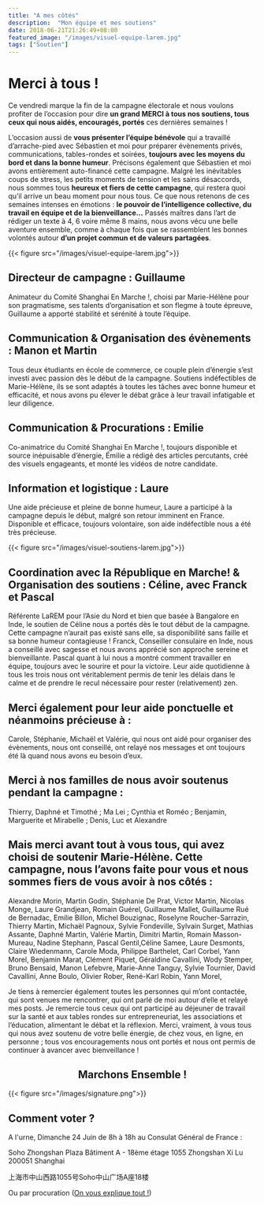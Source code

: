 ```yaml
---
title: "A mes côtés"
description:  "Mon équipe et mes soutiens"
date: 2018-06-21T21:26:49+08:00
featured_image: "/images/visuel-equipe-larem.jpg"
tags: ["Soutien"]
---
```


Merci à tous !
=====

Ce vendredi marque la fin de la campagne électorale et nous voulons profiter de l’occasion pour dire **un grand MERCI à tous nos soutiens, tous ceux qui nous aidés, encouragés, portés** ces dernières semaines !

L’occasion aussi de **vous présenter l’équipe bénévole** qui a travaillé d’arrache-pied avec Sébastien et moi pour préparer évènements privés, communications, tables-rondes et soirées, **toujours avec les moyens du bord et dans la bonne humeur**. Précisons également que Sébastien et moi avons entièrement auto-financé cette campagne.
Malgré les inévitables coups de stress, les petits moments de tension et les sains désaccords, nous sommes tous **heureux et fiers de cette campagne**, qui restera quoi qu’il arrive un beau moment pour nous tous. Ce que nous retenons de ces semaines intenses en émotions : **le pouvoir de l’intelligence collective, du travail en équipe et de la bienveillance…** Passés maîtres dans l’art de rédiger un texte à 4, 6 voire même 8 mains, nous avons vécu une belle aventure ensemble, comme à chaque fois que se rassemblent les bonnes volontés autour **d’un projet commun et de valeurs partagées**.

{{< figure src="/images/visuel-equipe-larem.jpg">}}

Directeur de campagne : Guillaume
-----
Animateur du Comité Shanghai En Marche !, choisi par Marie-Hélène pour son pragmatisme, ses talents d’organisation et son flegme à toute épreuve, Guillaume a apporté stabilité et sérénité à toute l’équipe.

Communication & Organisation des évènements : Manon et Martin
-----
Tous deux étudiants en école de commerce, ce couple plein d’énergie s’est investi avec passion dès le début de la campagne. Soutiens indéfectibles de Marie-Hélène, ils se sont adaptés à toutes les tâches avec bonne humeur et efficacité, et nous avons pu élever le débat grâce à leur travail infatigable et leur diligence.

Communication & Procurations : Emilie
-----
Co-animatrice du Comité Shanghai En Marche !, toujours disponible et source inépuisable d’énergie, Émilie a rédigé des articles percutants, créé des visuels engageants, et monté les vidéos de notre candidate. 

Information et logistique : Laure
----

Une aide précieuse et pleine de bonne humeur, Laure a participé à la campagne depuis le début, malgré son retour imminent en France. Disponible et efficace, toujours volontaire, son aide indéfectible nous a été très précieuse.

{{< figure src="/images/visuel-soutiens-larem.jpg">}}

Coordination avec la République en Marche! & Organisation des soutiens : Céline, avec Franck et Pascal
------
Référente LaREM pour l’Asie du Nord et bien que basée à Bangalore en Inde, le soutien de Céline nous a portés dès le tout début de la campagne. Cette campagne n’aurait pas existé sans elle, sa disponibilité sans faille et sa bonne humeur contagieuse ! Franck, Conseiller consulaire en Inde, nous a conseillé avec sagesse et nous avons apprécié son approche sereine et bienveillante. Pascal quant à lui nous a montré comment travailler en équipe, toujours avec le sourire et pour la victoire. Leur aide quotidienne à tous les trois nous ont véritablement permis de tenir les délais dans le calme et de prendre le recul nécessaire pour rester (relativement) zen.

Merci également pour leur aide ponctuelle et néanmoins précieuse à :
------
Carole, Stéphanie, Michaël et Valérie, qui nous ont aidé pour organiser des évènements, nous ont conseillé, ont relayé nos messages et ont toujours été là quand nous avons eu besoin d’eux.

Merci à nos familles de nous avoir soutenus pendant la campagne :
------
Thierry, Daphné et Timothé ; Ma Lei ; Cynthia et Roméo ; Benjamin, Marguerite et Mirabelle ; Denis, Luc et Alexandre

Mais merci avant tout à vous tous, qui avez choisi de soutenir Marie-Hélène. Cette campagne, nous l’avons faite pour vous et nous sommes fiers de vous avoir à nos côtés : 
------

Alexandre Morin, Martin Godin, Stéphanie De Prat, Victor Martin, Nicolas Monge, Laure Grandjean, Romain Guérel, Guillaume Mallet, Guillaume Rué de Bernadac, Emilie Billon, Michel Bouzignac, Roselyne Roucher-Sarrazin, Thierry Martin, Michaël Pagnoux, Sylvie Fondeville, Sylvain Surget, Mathias Assante, Daphné Martin, Valérie Martin, Dimitri Martin, Romain Masson-Mureau, Nadine Stephann, Pascal Gentil,Céline Samee, Laure Desmonts, Claire Wiedenmann, Carole Moda, Philippe Barthelet, Carl Corbel, Yann Morel, Benjamin Marat, Clément Piquet, Géraldine Cavallini, Wody Stemper, Bruno Bensaid, Manon Lefebvre, Marie-Anne Tanguy, Sylvie Tournier, David Cavallini, Anne Boulo, Olivier Rober, René-Karl Robin, Yann Morel, 

Je tiens à remercier également toutes les personnes qui m’ont contactée, qui sont venues me rencontrer, qui ont parlé de moi autour d’elle et relayé mes posts. Je remercie tous ceux qui ont participé au déjeuner de travail sur la santé et aux tables rondes sur entrepreneuriat, les associations et l’éducation, alimentant le débat et la réflexion. Merci, vraiment, à vous tous qui nous avez soutenu de votre belle énergie, de chez vous, en ligne, en personne ; tous vos encouragements nous ont portés et nous ont permis de continuer à avancer avec bienveillance !

<h2 style="text-align: center;"> Marchons Ensemble ! </h2>

{{< figure src="/images/signature.png">}}

Comment voter ?
------

A l'urne, Dimanche 24 Juin de 8h à 18h au Consulat Général de France : 

Soho Zhongshan Plaza
Bâtiment A - 18ème étage
1055 Zhongshan Xi Lu
200051 Shanghai

上海市中山西路1055号Soho中山广场A座18楼

Ou par procuration (<a href="http://agirpourvous-shanghai2018.fr/post/procuration-mode-d-emploi/">On vous explique tout !</a>)